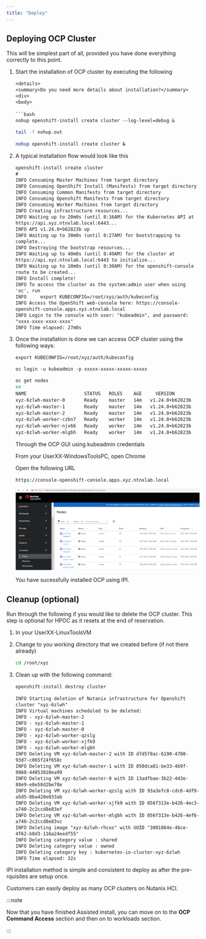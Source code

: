 ```yaml
---
title: "Deploy"
---
```


## Deploying OCP Cluster  

This will be simplest part of all, provided you have done everything correctly to this point. 

1. Start the installation of OCP cluster by executing the following

    ```mdx-code-block
    <details>
    <summary>Do you need more details about installation?</summary>
    <div>
    <body>
 
    ```bash 
    nohup openshift-install create cluster --log-level=debug &
    ```
    ```bash title="Now you can follow the nohup logs to see installation progress"
    tail -f nohup.out
    ```
    </body>
    </div>
    </details>
    
    ```bash 
    nohup openshift-install create cluster &
    ```

2. A typical installation flow would look like this

   ```buttonless {16,18} title="Install output - note the access information to the OCP cluster"
   openshift-install create cluster
   #
   INFO Consuming Master Machines from target directory 
   INFO Consuming OpenShift Install (Manifests) from target directory 
   INFO Consuming Common Manifests from target directory 
   INFO Consuming Openshift Manifests from target directory 
   INFO Consuming Worker Machines from target directory 
   INFO Creating infrastructure resources...         
   INFO Waiting up to 20m0s (until 8:16AM) for the Kubernetes API at https://api.xyz.ntnxlab.local:6443... 
   INFO API v1.24.0+b62823b up                       
   INFO Waiting up to 30m0s (until 8:27AM) for bootstrapping to complete... 
   INFO Destroying the bootstrap resources...        
   INFO Waiting up to 40m0s (until 8:49AM) for the cluster at https://api.xyz.ntnxlab.local:6443 to initialize... 
   INFO Waiting up to 10m0s (until 8:30AM) for the openshift-console route to be created... 
   INFO Install complete!                            
   INFO To access the cluster as the system:admin user when using 'oc', run 
   INFO     export KUBECONFIG=/root/xyz/auth/kubeconfig 
   INFO Access the OpenShift web-console here: https://console-openshift-console.apps.xyz.ntnxlab.local 
   INFO Login to the console with user: "kubeadmin", and password: "xxxx-xxxx-xxxx-xxxx" 
   INFO Time elapsed: 27m0s
   ```
3. Once the installation is done we can access OCP cluster using the following ways:
   
    <Tabs groupId="Login Method">
    <TabItem value="kubeconfig file" label="kubeconfig">

    ```text title="Export your kubeconfig file to env"
    export KUBECONFIG=/root/xyz/auth/kubeconfig
    ```

    </TabItem>
    <TabItem value="kubeadmin credentials" label="kubeadmin">

    ```text title="Make sure to use your password"
    oc login -u kubeadmin -p xxxxx-xxxxx-xxxxx-xxxxx
    ```

    </TabItem>
    </Tabs>
   
   ```bash
   oc get nodes
   ##
   NAME                     STATUS   ROLES    AGE     VERSION
   xyz-6zlwh-master-0       Ready    master   14m   v1.24.0+b62823b
   xyz-6zlwh-master-1       Ready    master   14m   v1.24.0+b62823b
   xyz-6zlwh-master-2       Ready    master   14m   v1.24.0+b62823b
   xyz-6zlwh-worker-czbn7   Ready    worker   14m   v1.24.0+b62823b
   xyz-6zlwh-worker-njv66   Ready    worker   14m   v1.24.0+b62823b
   xyz-6zlwh-worker-mlgbh   Ready    worker   14m   v1.24.0+b62823b
   ```

   Through the OCP GUI using kubeadmin credentials

   From your UserXX-WindowsToolsPC, open Chrome

   Open the following URL
   
   ```url
   https://console-openshift-console.apps.xyz.ntnxlab.local
   ```
   ![](images/ipi-installed-cluster.png)
   
   You have sucessfully installed OCP using IPI.

## Cleanup (optional)

Run through the following if you would like to delete the OCP cluster. This step is optional for HPOC as it resets at the  end of reservation.


1. In your UserXX-LinuxToolsVM 

2. Change to you working directory that we created before (if not there already)

   ```bash
   cd /root/xyz
   ```

3. Clean up with the following command:

   ```bash
   openshift-install destroy cluster 
   ```

   ```buttonless title="Output"
   INFO Starting deletion of Nutanix infrastructure for Openshift cluster "xyz-6zlwh" 
   INFO Virtual machines scheduled to be deleted:    
   INFO - xyz-6zlwh-master-2                         
   INFO - xyz-6zlwh-master-1                         
   INFO - xyz-6zlwh-master-0                         
   INFO - xyz-6zlwh-worker-qzslg                     
   INFO - xyz-6zlwh-worker-xjfk9    
   INFO - xyz-6zlwh-worker-mlgbh                 
   INFO Deleting VM xyz-6zlwh-master-2 with ID d7d5f8ac-6190-4708-93d7-c065f24f658c 
   INFO Deleting VM xyz-6zlwh-master-1 with ID 050dca81-be33-4b9f-9868-44853810ea99 
   INFO Deleting VM xyz-6zlwh-master-0 with ID 13adfbae-3b22-443e-88e9-e8e58d2be78e 
   INFO Deleting VM xyz-6zlwh-worker-qzslg with ID 93a3efc8-cdc6-4df9-a5d5-0ba420e033ab 
   INFO Deleting VM xyz-6zlwh-worker-xjfk9 with ID 056f313e-b426-4ec3-a740-2c2ccd8e83ef
   INFO Deleting VM xyz-6zlwh-worker-mlgbh with ID 056f313e-b426-4ef6-a740-2c2ccd8e83vc 
   INFO Deleting image "xyz-6zlwh-rhcos" with UUID "3001064e-46ce-4f62-b8d3-116a24eedf55" 
   INFO Deleting category value : shared             
   INFO Deleting category value : owned              
   INFO Deleting category key : kubernetes-io-cluster-xyz-6zlwh 
   INFO Time elapsed: 32s   
   ```
   
IPI installation method is simple and consistent to deploy as after the pre-rquisites are setup once. 

Customers can easily deploy as many OCP clusters on Nutanix HCI. 

:::note

Now that you have finished Assisted install, you can move on to the **OCP Command Access** section and then on to workloads section.

:::